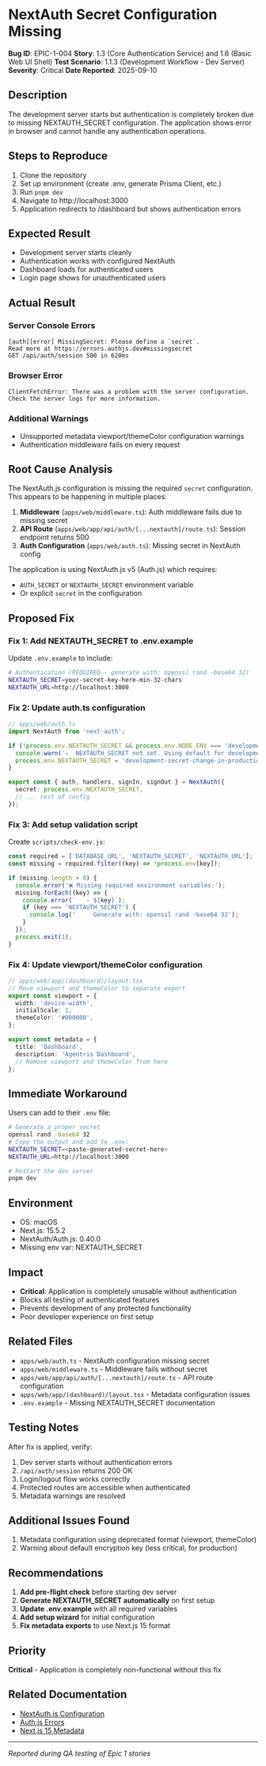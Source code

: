 # NextAuth Secret Configuration Missing

**Bug ID**: EPIC-1-004
**Story**: 1.3 (Core Authentication Service) and 1.6 (Basic Web UI Shell)
**Test Scenario**: 1.1.3 (Development Workflow - Dev Server)
**Severity**: Critical
**Date Reported**: 2025-09-10

## Description

The development server starts but authentication is completely broken due to missing NEXTAUTH_SECRET configuration. The application shows error in browser and cannot handle any authentication operations.

## Steps to Reproduce

1. Clone the repository
2. Set up environment (create .env, generate Prisma Client, etc.)
3. Run `pnpm dev`
4. Navigate to http://localhost:3000
5. Application redirects to /dashboard but shows authentication errors

## Expected Result

- Development server starts cleanly
- Authentication works with configured NextAuth
- Dashboard loads for authenticated users
- Login page shows for unauthenticated users

## Actual Result

### Server Console Errors

```
[auth][error] MissingSecret: Please define a `secret`.
Read more at https://errors.authjs.dev#missingsecret
GET /api/auth/session 500 in 620ms
```

### Browser Error

```
ClientFetchError: There was a problem with the server configuration.
Check the server logs for more information.
```

### Additional Warnings

- Unsupported metadata viewport/themeColor configuration warnings
- Authentication middleware fails on every request

## Root Cause Analysis

The NextAuth.js configuration is missing the required `secret` configuration. This appears to be happening in multiple places:

1. **Middleware** (`apps/web/middleware.ts`): Auth middleware fails due to missing secret
2. **API Route** (`apps/web/app/api/auth/[...nextauth]/route.ts`): Session endpoint returns 500
3. **Auth Configuration** (`apps/web/auth.ts`): Missing secret in NextAuth config

The application is using NextAuth.js v5 (Auth.js) which requires:

- `AUTH_SECRET` or `NEXTAUTH_SECRET` environment variable
- Or explicit `secret` in the configuration

## Proposed Fix

### Fix 1: Add NEXTAUTH_SECRET to .env.example

Update `.env.example` to include:

```bash
# Authentication (REQUIRED - generate with: openssl rand -base64 32)
NEXTAUTH_SECRET=your-secret-key-here-min-32-chars
NEXTAUTH_URL=http://localhost:3000
```

### Fix 2: Update auth.ts configuration

```typescript
// apps/web/auth.ts
import NextAuth from 'next-auth';

if (!process.env.NEXTAUTH_SECRET && process.env.NODE_ENV === 'development') {
  console.warn('⚠️  NEXTAUTH_SECRET not set. Using default for development only.');
  process.env.NEXTAUTH_SECRET = 'development-secret-change-in-production';
}

export const { auth, handlers, signIn, signOut } = NextAuth({
  secret: process.env.NEXTAUTH_SECRET,
  // ... rest of config
});
```

### Fix 3: Add setup validation script

Create `scripts/check-env.js`:

```javascript
const required = ['DATABASE_URL', 'NEXTAUTH_SECRET', 'NEXTAUTH_URL'];
const missing = required.filter((key) => !process.env[key]);

if (missing.length > 0) {
  console.error('❌ Missing required environment variables:');
  missing.forEach((key) => {
    console.error(`   - ${key}`);
    if (key === 'NEXTAUTH_SECRET') {
      console.log('     Generate with: openssl rand -base64 32');
    }
  });
  process.exit(1);
}
```

### Fix 4: Update viewport/themeColor configuration

```typescript
// apps/web/app/(dashboard)/layout.tsx
// Move viewport and themeColor to separate export
export const viewport = {
  width: 'device-width',
  initialScale: 1,
  themeColor: '#000000',
};

export const metadata = {
  title: 'Dashboard',
  description: 'Agentris Dashboard',
  // Remove viewport and themeColor from here
};
```

## Immediate Workaround

Users can add to their `.env` file:

```bash
# Generate a proper secret
openssl rand -base64 32
# Copy the output and add to .env:
NEXTAUTH_SECRET=<paste-generated-secret-here>
NEXTAUTH_URL=http://localhost:3000

# Restart the dev server
pnpm dev
```

## Environment

- OS: macOS
- Next.js: 15.5.2
- NextAuth/Auth.js: 0.40.0
- Missing env var: NEXTAUTH_SECRET

## Impact

- **Critical**: Application is completely unusable without authentication
- Blocks all testing of authenticated features
- Prevents development of any protected functionality
- Poor developer experience on first setup

## Related Files

- `apps/web/auth.ts` - NextAuth configuration missing secret
- `apps/web/middleware.ts` - Middleware fails without secret
- `apps/web/app/api/auth/[...nextauth]/route.ts` - API route configuration
- `apps/web/app/(dashboard)/layout.tsx` - Metadata configuration issues
- `.env.example` - Missing NEXTAUTH_SECRET documentation

## Testing Notes

After fix is applied, verify:

1. Dev server starts without authentication errors
2. `/api/auth/session` returns 200 OK
3. Login/logout flow works correctly
4. Protected routes are accessible when authenticated
5. Metadata warnings are resolved

## Additional Issues Found

1. Metadata configuration using deprecated format (viewport, themeColor)
2. Warning about default encryption key (less critical, for production)

## Recommendations

1. **Add pre-flight check** before starting dev server
2. **Generate NEXTAUTH_SECRET automatically** on first setup
3. **Update .env.example** with all required variables
4. **Add setup wizard** for initial configuration
5. **Fix metadata exports** to use Next.js 15 format

## Priority

**Critical** - Application is completely non-functional without this fix

## Related Documentation

- [NextAuth.js Configuration](https://next-auth.js.org/configuration/options#secret)
- [Auth.js Errors](https://errors.authjs.dev#missingsecret)
- [Next.js 15 Metadata](https://nextjs.org/docs/app/api-reference/functions/generate-viewport)

---

_Reported during QA testing of Epic 1 stories_
